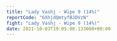 ```yaml
---
title: "Lady Vashj - Wipe 9 (14%)"
reportCode: "6XhjdQmtyfBJDVzN"
fight: "Lady Vashj - Wipe 9 (14%)"
date: 2021-10-03T19:05:08.133000+00:00
---
```

